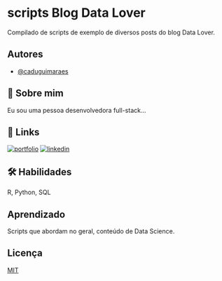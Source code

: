 
# scripts Blog Data Lover

Compilado de scripts de exemplo de diversos posts do blog Data Lover.

## Autores

- [@caduguimaraes](https://www.github.com/caduguimaraes)


## 🚀 Sobre mim
Eu sou uma pessoa desenvolvedora full-stack...


## 🔗 Links
[![portfolio](https://img.shields.io/badge/my_portfolio-000?style=for-the-badge&logo=ko-fi&logoColor=white)](www.mundodosdados.wordpress.com)
[![linkedin](https://img.shields.io/badge/linkedin-0A66C2?style=for-the-badge&logo=linkedin&logoColor=white)](https://www.linkedin.com/caduguimaraes)


## 🛠 Habilidades
R, Python, SQL


## Aprendizado

Scripts que abordam no geral, conteúdo de Data Science.


## Licença

[MIT](https://choosealicense.com/licenses/mit/)

